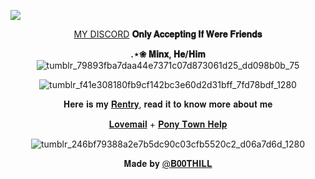 ![](https://64.media.tumblr.com/6c4321dff50c9745d54adb7dbe84c584/e045813faef67b26-de/s1280x1920/a5c5d3319ffa192b51cfc7066f626b57a26d544a.pnj) <p align="center"> [MY DISCORD](https://discordid.netlify.app/?id=1130944266361901208) **𝐎𝐧𝐥𝐲 𝐀𝐜𝐜𝐞𝐩𝐭𝐢𝐧𝐠 𝐈𝐟 𝐖𝐞𝐫𝐞 𝐅𝐫𝐢𝐞𝐧𝐝𝐬**  </p> 
      <p align="center">  **.⋆❀ 𝐌𝐢𝐧𝐱, 𝐇𝐞/𝐇𝐢𝐦** ![tumblr_79893fba7daa44e7371c07d873061d25_dd098b0b_75](https://autism.crd.co/assets/images/gallery04/5e5ad2c7.jpg?v=aaa3f391) </p> <p align="center"> ![tumblr_f41e308180fb9cf142bc3e60d2d31bff_7fd78bdf_1280](https://github.com/B00THILL/B00THILL/assets/138095663/56b53f85-8b53-47cf-b161-784f8fd55cc5) <p align="center">𝐇𝐞𝐫𝐞 𝐢𝐬 𝐦𝐲 [𝐑𝐞𝐧𝐭𝐫𝐲](https://rentry.co/GunsNBullets),
𝐫𝐞𝐚𝐝 𝐢𝐭 𝐭𝐨 𝐤𝐧𝐨𝐰 𝐦𝐨𝐫𝐞 𝐚𝐛𝐨𝐮𝐭 𝐦𝐞</p> <p align="center">[𝐋𝐨𝐯𝐞𝐦𝐚𝐢𝐥](https://rentry.co/Argenti-GunsNroseslove) + [𝐏𝐨𝐧𝐲 𝐓𝐨𝐰𝐧 𝐇𝐞𝐥𝐩](https://rentry.co/ponytownhelp) </p> <p align="center">![tumblr_246bf79388a2e7b5dc90c03cfb5520c2_d06a7d6d_1280](https://github.com/B00THILL/B00THILL/assets/138095663/e0fd23e0-2225-4802-b831-df606bbbbfcc) <p>  <p align="center">  𝐌𝐚𝐝𝐞 𝐛𝐲 [@𝐁𝟎𝟎𝐓𝐇𝐈𝐋𝐋](https://github.com/B00THILL)
